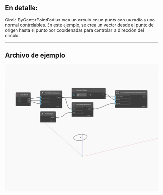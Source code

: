 ## En detalle:
Circle.ByCenterPointRadius crea un círculo en un punto con un radio y una normal controlables. En este ejemplo, se crea un vector desde el punto de origen hasta el punto por coordenadas para controlar la dirección del círculo.
___
## Archivo de ejemplo

![ByCenterPointRadiusNormal](./Autodesk.DesignScript.Geometry.Circle.ByCenterPointRadiusNormal_img.jpg)

